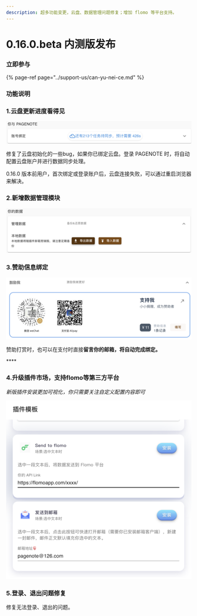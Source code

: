 ```yaml
---
description: 超多功能变更，云盘、数据管理问题修复；增加 flomo 等平台支持。
---
```


# 0.16.0.beta 内测版发布

### 立即参与

{% page-ref page="../support-us/can-yu-nei-ce.md" %}

### 功能说明

### 1.云盘更新进度看得见

![&#x6B63;&#x5728;&#x4E0B;&#x8F7D;&#x6570;&#x636E;&#x65F6;&#xFF0C;&#x4F60;&#x5C06;&#x80FD;&#x770B;&#x5230;&#x4EFB;&#x52A1;&#x8FDB;&#x5EA6;&#x3002;](../.gitbook/assets/image%20%2820%29.png)

修复了云盘初始化的一些bug，如果你已绑定云盘。登录 PAGENOTE 时，将自动配置云盘账户并进行数据同步处理。

0.16.0 版本前用户，首次绑定或登录账户后，云盘连接失败，可以通过重启浏览器来解决。



### 2.新增数据管理模块

![&#x53EF;&#x4EE5;&#x5BFC;&#x5165;&#x5BFC;&#x51FA;&#x4F60;&#x7684;&#x672C;&#x5730;&#x6570;&#x636E;&#xFF0C;&#x53CC;&#x4FDD;&#x9669;](../.gitbook/assets/image%20%2816%29.png)

### 3.赞助信息绑定

![&#x8D5E;&#x52A9;&#x5B8C;&#x6210;&#x540E;&#xFF0C;&#x8BF7;&#x586B;&#x5199;&#x4F60;&#x7684;&#x4EA4;&#x6613;ID&#x53F7;&#xFF0C;&#x4EE5;&#x4FBF;&#x7ED1;&#x5B9A;&#x4F60;&#x7684;&#x8D5E;&#x52A9;&#x8005;&#x4FE1;&#x606F;](../.gitbook/assets/image%20%2817%29.png)

赞助打赏时，也可以在支付时直接**留言你的邮箱，将自动完成绑定。**

\*\*\*\*

### **4.升级插件市场，支持flomo等第三方平台**

_新版插件安装更加可视化，你只需要关注自定义配置内容即可_

![&#x53EF;&#x4EE5;&#x5728;&#x63D2;&#x4EF6;&#x6A21;&#x677F;&#x4E2D;&#x9009;&#x62E9;&#x3001;&#x914D;&#x7F6E;&#x4F60;&#x9700;&#x8981;&#x7684;&#x529F;&#x80FD;](../.gitbook/assets/image%20%2815%29.png)

### 5.登录、退出问题修复

修复无法登录、退出的问题。



